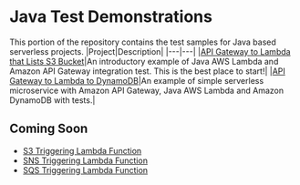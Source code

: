 # Java Test Demonstrations

This portion of the repository contains the test samples for Java based serverless projects.
|Project|Description|
|---|---|
|[API Gateway to Lambda that Lists S3 Bucket](./apigw-lambda-list-s3-buckets)|An introductory example of Java AWS Lambda and Amazon API Gateway integration test. This is the best place to start!|
|[API Gateway to Lambda to DynamoDB](./apigw-lambda-ddb)|An example of simple serverless microservice with Amazon API Gateway, Java AWS Lambda and Amazon DynamoDB with tests.|

## Coming Soon
* [S3 Triggering Lambda Function](./s3-trigger-lambda)
* [SNS Triggering Lambda Function](./sns-trigger-lambda)
* [SQS Triggering Lambda Function](./sqs-trigger-lambda)
